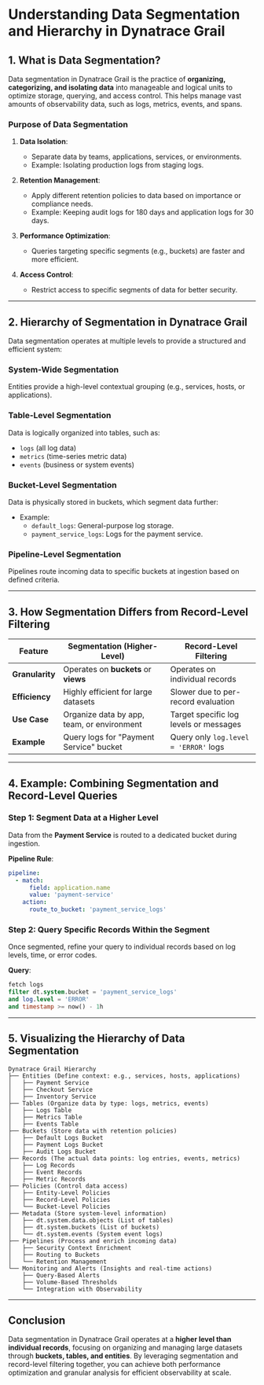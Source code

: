 
# **Understanding Data Segmentation and Hierarchy in Dynatrace Grail**

## **1. What is Data Segmentation?**

Data segmentation in Dynatrace Grail is the practice of **organizing, categorizing, and isolating data** into manageable and logical units to optimize storage, querying, and access control. This helps manage vast amounts of observability data, such as logs, metrics, events, and spans.

### **Purpose of Data Segmentation**
1. **Data Isolation**:
   - Separate data by teams, applications, services, or environments.
   - Example: Isolating production logs from staging logs.

2. **Retention Management**:
   - Apply different retention policies to data based on importance or compliance needs.
   - Example: Keeping audit logs for 180 days and application logs for 30 days.

3. **Performance Optimization**:
   - Queries targeting specific segments (e.g., buckets) are faster and more efficient.

4. **Access Control**:
   - Restrict access to specific segments of data for better security.

---

## **2. Hierarchy of Segmentation in Dynatrace Grail**

Data segmentation operates at multiple levels to provide a structured and efficient system:

### **System-Wide Segmentation**
Entities provide a high-level contextual grouping (e.g., services, hosts, or applications).

### **Table-Level Segmentation**
Data is logically organized into tables, such as:
- `logs` (all log data)
- `metrics` (time-series metric data)
- `events` (business or system events)

### **Bucket-Level Segmentation**
Data is physically stored in buckets, which segment data further:
- Example: 
  - `default_logs`: General-purpose log storage.
  - `payment_service_logs`: Logs for the payment service.

### **Pipeline-Level Segmentation**
Pipelines route incoming data to specific buckets at ingestion based on defined criteria.

---

## **3. How Segmentation Differs from Record-Level Filtering**

| **Feature**                | **Segmentation (Higher-Level)**            | **Record-Level Filtering**              |
|----------------------------|--------------------------------------------|-----------------------------------------|
| **Granularity**            | Operates on **buckets** or **views**       | Operates on individual records          |
| **Efficiency**             | Highly efficient for large datasets        | Slower due to per-record evaluation     |
| **Use Case**               | Organize data by app, team, or environment | Target specific log levels or messages  |
| **Example**                | Query logs for "Payment Service" bucket    | Query only `log.level = 'ERROR'` logs   |

---

## **4. Example: Combining Segmentation and Record-Level Queries**

### **Step 1: Segment Data at a Higher Level**
Data from the **Payment Service** is routed to a dedicated bucket during ingestion.

**Pipeline Rule**:
```yaml
pipeline:
  - match:
      field: application.name
      value: 'payment-service'
    action:
      route_to_bucket: 'payment_service_logs'
```

### **Step 2: Query Specific Records Within the Segment**
Once segmented, refine your query to individual records based on log levels, time, or error codes.

**Query**:
```sql
fetch logs
filter dt.system.bucket = 'payment_service_logs'
and log.level = 'ERROR'
and timestamp >= now() - 1h
```

---

## **5. Visualizing the Hierarchy of Data Segmentation**

```
Dynatrace Grail Hierarchy
├── Entities (Define context: e.g., services, hosts, applications)
│   ├── Payment Service
│   ├── Checkout Service
│   ├── Inventory Service
├── Tables (Organize data by type: logs, metrics, events)
│   ├── Logs Table
│   ├── Metrics Table
│   ├── Events Table
├── Buckets (Store data with retention policies)
│   ├── Default Logs Bucket
│   ├── Payment Logs Bucket
│   ├── Audit Logs Bucket
├── Records (The actual data points: log entries, events, metrics)
│   ├── Log Records
│   ├── Event Records
│   ├── Metric Records
├── Policies (Control data access)
│   ├── Entity-Level Policies
│   ├── Record-Level Policies
│   └── Bucket-Level Policies
├── Metadata (Store system-level information)
│   ├── dt.system.data.objects (List of tables)
│   ├── dt.system.buckets (List of buckets)
│   └── dt.system.events (System event logs)
├── Pipelines (Process and enrich incoming data)
│   ├── Security Context Enrichment
│   ├── Routing to Buckets
│   └── Retention Management
└── Monitoring and Alerts (Insights and real-time actions)
    ├── Query-Based Alerts
    ├── Volume-Based Thresholds
    └── Integration with Observability
```

---

## **Conclusion**
Data segmentation in Dynatrace Grail operates at a **higher level than individual records**, focusing on organizing and managing large datasets through **buckets, tables, and entities**. By leveraging segmentation and record-level filtering together, you can achieve both performance optimization and granular analysis for efficient observability at scale.
